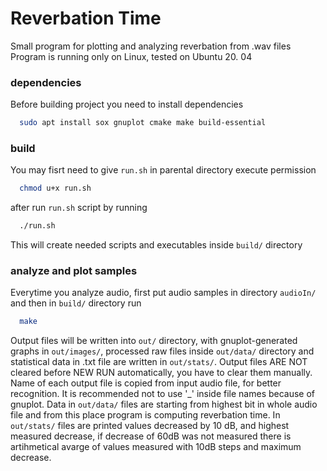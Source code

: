# Reverbation Time
Small program for plotting and analyzing reverbation from .wav files
Program is running only on Linux, tested on Ubuntu 20. 04

### dependencies
Before building project you need to install dependencies
```sh
  sudo apt install sox gnuplot cmake make build-essential
  ```

### build
You may fisrt need to give `run.sh` in parental directory execute permission 
```sh
  chmod u+x run.sh
```
after run `run.sh` script by running
```sh
  ./run.sh
  ```
This will create needed scripts and executables inside `build/` directory
### analyze and plot samples
Everytime you analyze audio, first put audio samples in directory `audioIn/`
and then in `build/` directory run 
```sh
  make
  ```
Output files will be written into `out/` directory, with gnuplot-generated graphs in `out/images/`, processed raw files inside `out/data/` directory
and statistical data in .txt file are written in `out/stats/`. Output files ARE NOT cleared before NEW RUN automatically, you have to clear them manually. 
Name of each output file is copied from input audio file, for better recognition. It is recommended not to use '_' inside file names because of gnuplot. 
Data in `out/data/` files are starting from highest bit in whole audio file and from this place program is computing reverbation time. In `out/stats/` files are printed values decreased by 10 dB, and highest
measured decrease, if decrease of 60dB was not measured there is artihmetical avarge of values measured with 10dB steps and maximum decrease.
